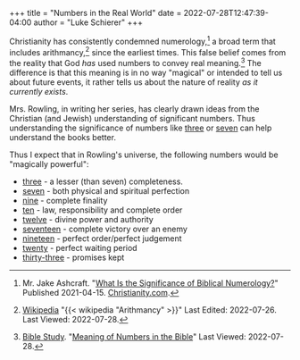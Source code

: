 +++
title = "Numbers in the Real World"
date = 2022-07-28T12:47:39-04:00
author = "Luke Schierer"
+++

Christianity has consistently condemned numerology,[^220728-1] a broad term
that includes arithmancy,[^220728-3] since the earliest times. This false
belief comes from the reality that God *has* used numbers to convey real
meaning.[^220728-2]  The difference is that this meaning is in no way "magical"
or intended to tell us about future events, it rather tells us about the nature
of reality _as it currently exists_.

Mrs. Rowling, in writing her series, has clearly drawn ideas from the Christian
(and Jewish) understanding of significant numbers.  Thus understanding the
significance of numbers like [three][] or [seven][] can help understand the
books better.

Thus I expect that in Rowling's universe, the following numbers would be "magically powerful":

* [three][] - a lesser (than seven) completeness. 
* [seven][] - both physical and spiritual perfection
* [nine][] - complete finality
* [ten][] - law, responsibility and complete order
* [twelve][] - divine power and authority
* [seventeen][] - complete victory over an enemy
* [nineteen][] - perfect order/perfect judgement
* [twenty][] - perfect waiting period
* [thirty-three][] - promises kept


[three]: <https://www.biblestudy.org/bibleref/meaning-of-numbers-in-bible/3.html>

[seven]: <https://www.biblestudy.org/bibleref/meaning-of-numbers-in-bible/7.html>

[nine]: <https://www.biblestudy.org/bibleref/meaning-of-numbers-in-bible/9.html>

[ten]: <https://www.biblestudy.org/bibleref/meaning-of-numbers-in-bible/10.html>

[twelve]: <https://www.biblestudy.org/bibleref/meaning-of-numbers-in-bible/12.html>

[seventeen]: <https://www.biblestudy.org/bibleref/meaning-of-numbers-in-bible/17.html>

[nineteen]: <https://www.biblestudy.org/bibleref/meaning-of-numbers-in-bible/19.html>

[twenty]: <https://www.biblestudy.org/bibleref/meaning-of-numbers-in-bible/20.html>

[thirty-three]: <https://www.biblestudy.org/bibleref/meaning-of-numbers-in-bible/33.html>

[^220728-1]: Mr. Jake Ashcraft. 
    "[What Is the Significance of Biblical Numerology?](https://www.christianity.com/wiki/christian-terms/what-is-the-significance-of-biblical-numerology.html)"
    Published 2021-04-15. [Christianity.com](https://www.christianity.com).

[^220728-3]: [Wikipedia](https://wikipedia.org/)
    "{{< wikipedia "Arithmancy" >}}"
    Last Edited: 2022-07-26. Last Viewed: 2022-07-28.

[^220728-2]: [Bible Study](https://www.biblestudy.org/).
    "[Meaning of Numbers in the Bible](https://www.biblestudy.org/bibleref/meaning-of-numbers-in-bible/introduction.html)"
    Last Viewed: 2022-07-28.
